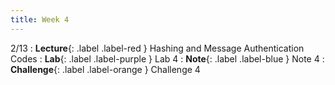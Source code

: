 ```yaml
---
title: Week 4
---
```


2/13
: **Lecture**{: .label .label-red } Hashing and Message Authentication Codes
: **Lab**{: .label .label-purple } Lab 4
: **Note**{: .label .label-blue } Note 4
: **Challenge**{: .label .label-orange } Challenge 4
